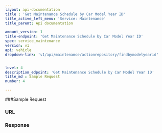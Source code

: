 ```yaml
---
layout: api-documentation
title : 'Get Maintenance Schedule by Car Model Year ID'
title_active_left_menu: 'Service: Maintenance'
title_parent: Api documentation

amount_version: 1
title-endpoint: 'Get Maintenance Schedule by Car Model Year ID'
spec: service_maintenance
version: v1
api: vehicle
dropdown-link: 'v1/api/maintenance/actionrepository/findbymodelyearid'


level: 4
description_edpoint: 'Get Maintenance Schedule by Car Model Year ID'
title_md : Sample Request
number: 4

---
```


###Sample Request

### URL

### Response
 
